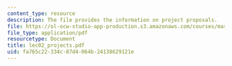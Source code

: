 ```yaml
---
content_type: resource
description: The file provides the information on project proposals.
file: https://ol-ocw-studio-app-production.s3.amazonaws.com/courses/mas-965-nextlab-i-designing-mobile-technologies-for-the-next-billion-users-fall-2008/fa765c22334c87d4064b24138629121e_lec02_projects.pdf
file_type: application/pdf
resourcetype: Document
title: lec02_projects.pdf
uid: fa765c22-334c-87d4-064b-24138629121e
---
```

